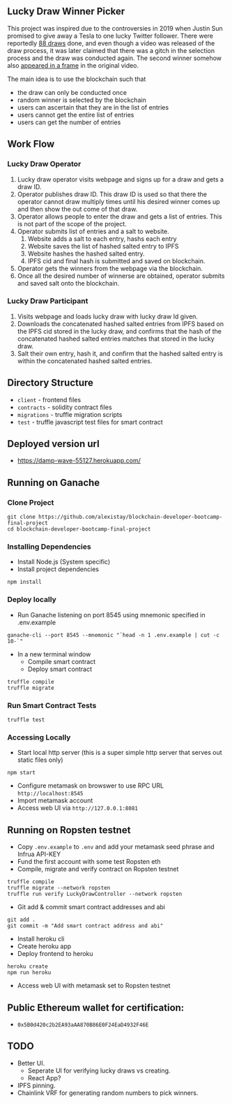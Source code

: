 ## Lucky Draw Winner Picker
This project was inspired due to the controversies in 2019 when Justin Sun promised to give away a Tesla to one lucky Twitter follower. There were reportedly [88 draws][1] done, and even though a video was released of the draw process, it was later claimed that there was a gitch in the selection process and the draw was conducted again. The second winner somehow also [appeared in a frame][2] in the original video. 

[1]: https://twitter.com/CryptoJohnGalt/status/1111146257203056640?s=20
[2]: https://twitter.com/CryptoJohnGalt/status/1111146265100853248?s=20

The main idea is to use the blockchain such that
* the draw can only be conducted once
* random winner is selected by the blockchain
* users can ascertain that they are in the list of entries
* users cannot get the entire list of entries
* users can get the number of entries

## Work Flow
### Lucky Draw Operator
1. Lucky draw operator visits webpage and signs up for a draw and gets a draw ID.
2. Operator publishes draw ID. This draw ID is used so that there the operator cannot draw multiply times until his desired winner comes up and then show the out come of that draw.
3. Operator allows people to enter the draw and gets a list of entries. This is not part of the scope of the project.
4. Operator submits list of entries and a salt to website.
   1. Website adds a salt to each entry, hashs each entry
   2. Website saves the list of hashed salted entry to IPFS
   3. Website hashes the hashed salted entry.
   4. IPFS cid and final hash is submitted and saved on blockchain.
5. Operator gets the winners from the webpage via the blockchain.
6. Once all the desired number of winnerse are obtained, operator submits and saved salt onto the blockchain.

### Lucky Draw Participant
1. Visits webpage and loads lucky draw with lucky draw Id given.
2. Downloads the concatenated hashed salted entries from IPFS based on the IPFS cid stored in the lucky draw, and confirms that the hash of the concatenated hashed salted entries matches that stored in the lucky draw.
3. Salt their own entry, hash it, and confirm that the hashed salted entry is within the concatenated hashed salted entries.

## Directory Structure
* `client` - frontend files
* `contracts` - solidity contract files
* `migrations` - truffle migration scripts
* `test` - truffle javascript test files for smart contract

## Deployed version url
* [https://damp-wave-55127.herokuapp.com/ ](https://damp-wave-55127.herokuapp.com)

## Running on Ganache

### Clone Project
```
git clone https://github.com/alexistay/blockchain-developer-bootcamp-final-project
cd blockchain-developer-bootcamp-final-project
``` 
### Installing Dependencies
* Install Node.js (System specific)
* Install project dependencies
```
npm install
``` 
### Deploy locally
* Run Ganache listening on port 8545 using mnemonic specified in .env.example
```
ganache-cli --port 8545 --mnemonic "`head -n 1 .env.example | cut -c 10-`"
```
* In a new terminal window
  * Compile smart contract
  * Deploy smart contract
```
truffle compile
truffle migrate
```

### Run Smart Contract Tests
```
truffle test
```
### Accessing Locally
* Start local http server (this is a super simple http server that serves out static files only) 
```
npm start
```
* Configure metamask on browswer to use RPC URL `http://localhost:8545`
* Import metamask account 
*  Access web UI via `http://127.0.0.1:8081`
## Running on Ropsten testnet
* Copy `.env.example` to `.env` and add your metamask seed phrase and Infrua API-KEY 
* Fund the first account with some test Ropsten eth
* Compile, migrate and verify contract on Ropsten testnet 
```
truffle compile
truffle migrate --network ropsten
truffle run verify LuckyDrawController --network ropsten
```
* Git add & commit smart contract addresses and abi
```
git add .
git commit -m "Add smart contract address and abi"
```
* Install heroku cli
* Create heroku app
* Deploy frontend to heroku 
```
heroku create
npm run heroku
```
* Access web UI with metamask set to Ropsten testnet
## Public Ethereum wallet for certification:
* `0x5B0d420c2b2EA93aAA870B86E0F24EaD4932F46E`

## TODO
* Better UI. 
  * Seperate UI for verifying lucky draws vs creating.
  * React App?
* IPFS pinning.
* Chainlink VRF for generating random numbers to pick winners. 


